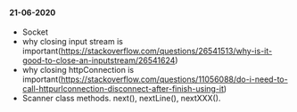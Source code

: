 #### 21-06-2020
* Socket
* why closing input stream is important(https://stackoverflow.com/questions/26541513/why-is-it-good-to-close-an-inputstream/26541624)
* why closing httpConnection is important(https://stackoverflow.com/questions/11056088/do-i-need-to-call-httpurlconnection-disconnect-after-finish-using-it)
* Scanner class methods. next(), nextLine(), nextXXX().